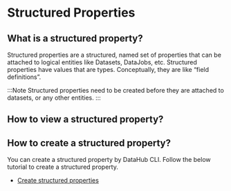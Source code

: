 # Structured Properties

## What is a structured property?

 Structured properties are a structured, named set of properties that can be attached to logical entities like Datasets, DataJobs, etc.
Structured properties have values that are types. Conceptually, they are like “field definitions”.

:::Note
Structured properties need to be created before they are attached to datasets, or any other entities.
:::

## How to view a structured property?

## How to create a structured property?

You can create a structured property by DataHub CLI. 
Follow the below tutorial to create a structured property.

- [Create structured properties](/docs/api/tutorials/structured-properties.md)
